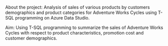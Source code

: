 About the project: Analysis of sales of various products by customers demographics and product categories for Adventure Works Cycles using T-SQL programming on Azure Data Studio.

Aim: Using T-SQL programming to summarize the sales of Adventure Works Cycles with respect to product characteristics, promotion cost and customer demographics.
